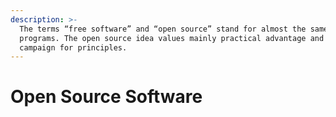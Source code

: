 ```yaml
---
description: >-
  The terms “free software” and “open source” stand for almost the same range of
  programs. The open source idea values mainly practical advantage and does not
  campaign for principles.
---
```


# Open Source Software

